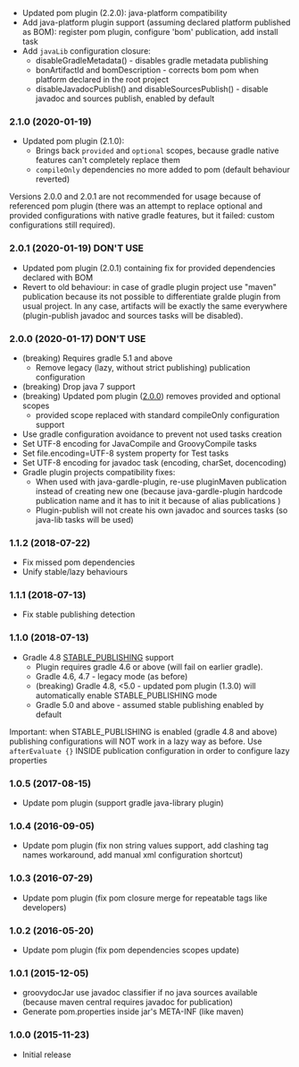 * Updated pom plugin (2.2.0): java-platform compatibility
* Add java-platform plugin support (assuming declared platform published as BOM):
    register pom plugin, configure 'bom' publication, add install task
* Add `javaLib` configuration closure:
    - disableGradleMetadata() - disables gradle metadata publishing
    - bonArtifactId and bomDescription - corrects bom pom when platform declared in the root project
    - disableJavadocPublish() and disableSourcesPublish() - disable javadoc and sources publish, enabled by default
    

### 2.1.0 (2020-01-19)
* Updated pom plugin (2.1.0): 
    - Brings back `provided` and `optional` scopes, because gradle native features can't completely replace them
    - `compileOnly` dependencies no more added to pom (default behaviour reverted)  

Versions 2.0.0 and 2.0.1 are not recommended for usage because of referenced pom plugin
(there was an attempt to replace optional and provided configurations with native gradle features, 
but it failed: custom configurations still required).

### 2.0.1 (2020-01-19) DON'T USE
* Updated pom plugin (2.0.1) containing fix for provided dependencies declared with BOM
* Revert to old behaviour: in case of gradle plugin project use "maven" publication because its not possible 
    to differentiate gralde plugin from usual project. In any case, artifacts will be exactly the same everywhere
    (plugin-publish javadoc and sources tasks will be disabled).  

### 2.0.0 (2020-01-17) DON'T USE
* (breaking) Requires gradle 5.1 and above
    - Remove legacy (lazy, without strict publishing) publication configuration 
* (breaking) Drop java 7 support
* (breaking) Updated pom plugin ([2.0.0](https://github.com/xvik/gradle-pom-plugin/releases/tag/2.0.0)) removes provided and optional scopes
    - provided scope replaced with standard compileOnly configuration support 
* Use gradle configuration avoidance to prevent not used tasks creation
* Set UTF-8 encoding for JavaCompile and GroovyCompile tasks
* Set file.encoding=UTF-8 system property for Test tasks
* Set UTF-8 encoding for javadoc task (encoding, charSet, docencoding) 
* Gradle plugin projects compatibility fixes:
    - When used with java-gardle-plugin, re-use pluginMaven publication instead of creating
        new one (because java-gardle-plugin hardcode publication name and it has to init it because of alias publications )
    - Plugin-publish will not create his own javadoc and sources tasks (so java-lib tasks will be used)

### 1.1.2 (2018-07-22)
* Fix missed pom dependencies
* Unify stable/lazy behaviours

### 1.1.1 (2018-07-13)
* Fix stable publishing detection

### 1.1.0 (2018-07-13)
* Gradle 4.8 [STABLE_PUBLISHING](https://docs.gradle.org/4.8/userguide/publishing_maven.html#publishing_maven:deferred_configuration) support
    - Plugin requires gradle 4.6 or above (will fail on earlier gradle).
    - Gradle 4.6, 4.7 - legacy mode (as before)
    - (breaking) Gradle 4.8, <5.0 - updated pom plugin (1.3.0) will automatically enable STABLE_PUBLISHING mode         
    - Gradle 5.0 and above - assumed stable publishing enabled by default

Important: when STABLE_PUBLISHING is enabled (gradle 4.8 and above) publishing configurations will NOT work 
in a lazy way as before. Use `afterEvaluate {}` INSIDE publication configuration in order to configure lazy properties               

### 1.0.5 (2017-08-15)
* Update pom plugin (support gradle java-library plugin)

### 1.0.4 (2016-09-05)
* Update pom plugin (fix non string values support, add clashing tag names workaround, add manual xml configuration shortcut)

### 1.0.3 (2016-07-29)
* Update pom plugin (fix pom closure merge for repeatable tags like developers)

### 1.0.2 (2016-05-20)
* Update pom plugin (fix pom dependencies scopes update)

### 1.0.1 (2015-12-05)
* groovydocJar use javadoc classifier if no java sources available (because maven central requires javadoc for publication)
* Generate pom.properties inside jar's META-INF (like maven)

### 1.0.0 (2015-11-23)
* Initial release